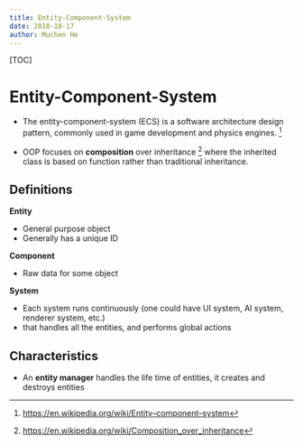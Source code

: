 ```yaml
---
title: Entity-Component-System
date: 2018-10-17
author: Muchen He
---
```


[TOC]

# Entity-Component-System

- The entity-component-system (ECS) is a software architecture design pattern, commonly used in game development and physics engines. [^1]

- OOP focuses on **composition** over inheritance [^2] where the inherited class is based on function rather than traditional inheritance.



## Definitions

**Entity**

- General purpose object
- Generally has a unique ID

**Component**

- Raw data for some object

**System**

- Each system runs continuously (one could have UI system, AI system, renderer system, etc.)
- that handles all the entities, and performs global actions



## Characteristics

- An **entity manager** handles the life time of entities, it creates and destroys entities




[^1]: https://en.wikipedia.org/wiki/Entity–component–system

[^2]: https://en.wikipedia.org/wiki/Composition_over_inheritance
[^3]: http://gameprogrammingpatterns.com/component.html
[^4]: https://www.gamedev.net/articles/programming/general-and-gameplay-programming/understanding-component-entity-systems-r3013/
[^5]: https://github.com/junkdog/artemis-odb/wiki/Introduction-to-Entity-Systems


